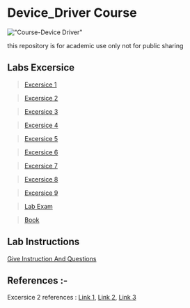 # Device_Driver Course
!["Course-Device Driver"](https://img.shields.io/badge/Course-Device%20Driver-brightgreen)

this repository is for academic use only not for public sharing  

## Labs Excersice
>[Excersice 1](./1/readme.md)

>[Excersice 2](./2/readme.md)

>[Excersice 3](./3/readme.md)

>[Excersice 4](./4/readme.md)

>[Excersice 5](./5/readme.md)

>[Excersice 6](./6/readme.md)

>[Excersice 7](./7/readme.md)

>[Excersice 8](./8/readme.md)

>[Excersice 9](./9/readme.md)

>[Lab Exam](./Lab&#32;Exam/readme.md)

>[Book](./Book/readme.md)

## Lab Instructions
[Give Instruction And Questions](./instruction.md)

## References :-
Excersice 2 references : [Link 1](https://www.ubuntupit.com/simple-yet-effective-linux-shell-script-examples/), [Link 2](https://linuxhint.com/30_bash_script_examples/), [Link 3](https://alvinalexander.com/linux-unix/shell-script-download-url-website-speed-performance/)
